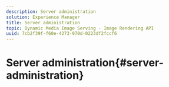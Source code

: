 ```yaml
---
description: Server administration
solution: Experience Manager
title: Server administration
topic: Dynamic Media Image Serving - Image Rendering API
uuid: 7cb2f39f-f60e-4273-970d-0223df2fccf6
---
```


# Server administration{#server-administration}

